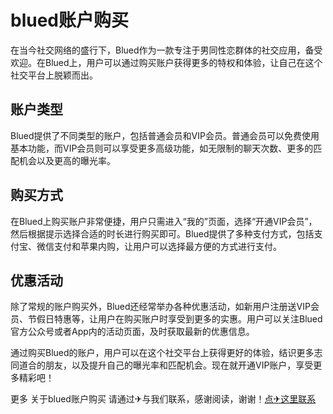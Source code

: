 # blued账户购买

在当今社交网络的盛行下，Blued作为一款专注于男同性恋群体的社交应用，备受欢迎。在Blued上，用户可以通过购买账户获得更多的特权和体验，让自己在这个社交平台上脱颖而出。

## 账户类型

Blued提供了不同类型的账户，包括普通会员和VIP会员。普通会员可以免费使用基本功能，而VIP会员则可以享受更多高级功能，如无限制的聊天次数、更多的匹配机会以及更高的曝光率。

## 购买方式

在Blued上购买账户非常便捷，用户只需进入“我的”页面，选择“开通VIP会员”，然后根据提示选择合适的时长进行购买即可。Blued提供了多种支付方式，包括支付宝、微信支付和苹果内购，让用户可以选择最方便的方式进行支付。

## 优惠活动

除了常规的账户购买外，Blued还经常举办各种优惠活动，如新用户注册送VIP会员、节假日特惠等，让用户在购买账户时享受到更多的实惠。用户可以关注Blued官方公众号或者App内的活动页面，及时获取最新的优惠信息。

通过购买Blued的账户，用户可以在这个社交平台上获得更好的体验，结识更多志同道合的朋友，以及提升自己的曝光率和匹配机会。现在就开通VIP账户，享受更多精彩吧！

更多 关于blued账户购买 请通过✈与我们联系，感谢阅读，谢谢！[点✈这里联系](https://ww.k02.cc)